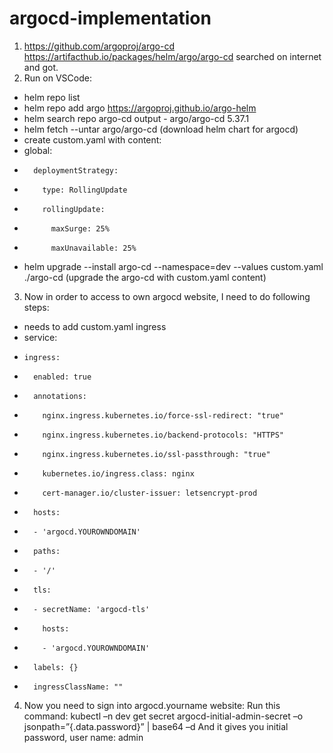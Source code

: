 # argocd-implementation

1.	https://github.com/argoproj/argo-cd             https://artifacthub.io/packages/helm/argo/argo-cd
searched on internet and got.
2.	Run on VSCode: 
-	helm repo list
-	helm repo add argo https://argoproj.github.io/argo-helm
-	helm search repo argo-cd                output  -  argo/argo-cd    5.37.1
-	helm fetch --untar argo/argo-cd       (download helm chart for argocd)
-	create custom.yaml with content:
-	global:
-	    deploymentStrategy: 
-	      type: RollingUpdate
-	      rollingUpdate:
-	        maxSurge: 25%
-	        maxUnavailable: 25%
-	helm upgrade --install argo-cd --namespace=dev --values custom.yaml ./argo-cd                                 (upgrade the argo-cd with custom.yaml content)
3.	Now in order to access to own argocd website, I need to do following steps:
-	needs to add custom.yaml ingress
-	service:
-	  ingress:
-	    enabled: true
-	    annotations: 
-	      nginx.ingress.kubernetes.io/force-ssl-redirect: "true"
-	      nginx.ingress.kubernetes.io/backend-protocols: "HTTPS"
-	      nginx.ingress.kubernetes.io/ssl-passthrough: "true"
-	      kubernetes.io/ingress.class: nginx
-	      cert-manager.io/cluster-issuer: letsencrypt-prod
-	    hosts:
-	    - 'argocd.YOUROWNDOMAIN'
-	    paths:
-	    - '/'
-	    tls:
-	    - secretName: 'argocd-tls'
-	      hosts:
-	      - 'argocd.YOUROWNDOMAIN'
-	    labels: {}
-	    ingressClassName: ""
4.	Now you need to sign into argocd.yourname website:
Run this command: kubectl –n dev get secret argocd-initial-admin-secret –o jsonpath=”{.data.password}”  | base64 –d
And it gives you initial password, user name: admin

